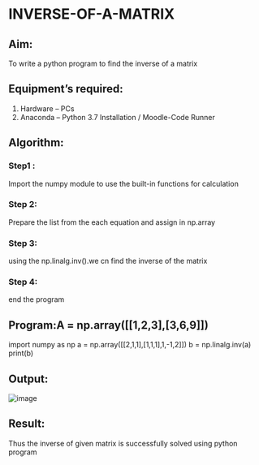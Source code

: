# INVERSE-OF-A-MATRIX
## Aim:
To write a python program to find the inverse of a matrix
## Equipment’s required:
1. 	Hardware – PCs
2. 	Anaconda – Python 3.7 Installation / Moodle-Code Runner
## Algorithm:
### Step1 : 
Import the numpy module to use the built-in functions for calculation
### Step 2: 
Prepare the list from the each equation and assign in np.array
### Step 3: 
using the np.linalg.inv().we cn find the inverse of the matrix
### Step 4: 
end the program

## Program:A = np.array([[1,2,3],[3,6,9]])
import numpy as np
a = np.array([[2,1,1],[1,1,1],1,-1,2]])
b = np.linalg.inv(a)
print(b)

## Output:
![image](https://user-images.githubusercontent.com/118679883/208288226-839ac2c0-7060-4be6-945f-c31b2a179ad3.png)


## Result:
Thus the inverse of given matrix is successfully solved using python program

